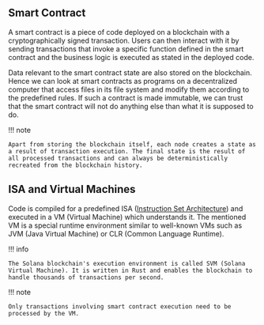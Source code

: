 ## Smart Contract

A smart contract is a piece of code deployed on a blockchain with a cryptographically signed transaction. Users can then interact with it by sending transactions that invoke a specific function defined in the smart contract and the business logic is executed as stated in the deployed code.

Data relevant to the smart contract state are also stored on the blockchain. Hence we can look at smart contracts as programs on a decentralized computer that access files in its file system and modify them according to the predefined rules. If such a contract is made immutable, we can trust that the smart contract will not do anything else than what it is supposed to do.

!!! note

    Apart from storing the blockchain itself, each node creates a state as a result of transaction execution. The final state is the result of all processed transactions and can always be deterministically recreated from the blockchain history.

## ISA and Virtual Machines

Code is compiled for a predefined ISA ([Instruction Set Architecture](https://en.wikipedia.org/wiki/Instruction_set_architecture)) and executed in a VM (Virtual Machine) which understands it. The mentioned VM is a special runtime environment similar to well-known VMs such as JVM (Java Virtual Machine) or CLR (Common Language Runtime).

!!! info

    The Solana blockchain's execution environment is called SVM (Solana Virtual Machine). It is written in Rust and enables the blockchain to handle thousands of transactions per second.

!!! note

    Only transactions involving smart contract execution need to be processed by the VM.

